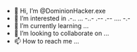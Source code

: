 - 👋 Hi, I’m @DominionHacker.exe
- 👀 I’m interested in .-.. ... -..- .-- .-- .... -.-
- 🌱 I’m currently learning ...
- 💞️ I’m looking to collaborate on ...
- 📫 How to reach me ...

<!---
DominionHackerexe/DominionHackerexe is a ✨ special ✨ repository because its `README.md` (this file) appears on your GitHub profile.
You can click the Preview link to take a look at your changes.
--->
